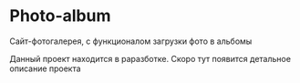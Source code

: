 # Photo-album
 Cайт-фотогалерея, с функционалом загрузки фото в альбомы


Данный проект находится в раразботке. Скоро тут появится детальное описание проекта